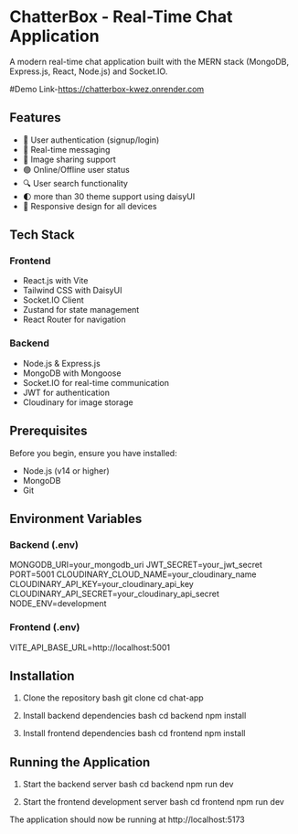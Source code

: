 # ChatterBox - Real-Time Chat Application

A modern real-time chat application built with the MERN stack (MongoDB, Express.js, React, Node.js) and Socket.IO.

#Demo Link-https://chatterbox-kwez.onrender.com

## Features

- 🔐 User authentication (signup/login)
- 💬 Real-time messaging
- 🌅 Image sharing support
- 🟢 Online/Offline user status
- 🔍 User search functionality
- 🌓 more than 30 theme support using daisyUI
- 📱 Responsive design for all devices

## Tech Stack

### Frontend
- React.js with Vite
- Tailwind CSS with DaisyUI
- Socket.IO Client
- Zustand for state management
- React Router for navigation

### Backend
- Node.js & Express.js
- MongoDB with Mongoose
- Socket.IO for real-time communication
- JWT for authentication
- Cloudinary for image storage

## Prerequisites

Before you begin, ensure you have installed:
- Node.js (v14 or higher)
- MongoDB
- Git

## Environment Variables

### Backend (.env)

MONGODB_URI=your_mongodb_uri
JWT_SECRET=your_jwt_secret
PORT=5001
CLOUDINARY_CLOUD_NAME=your_cloudinary_name
CLOUDINARY_API_KEY=your_cloudinary_api_key
CLOUDINARY_API_SECRET=your_cloudinary_api_secret
NODE_ENV=development


### Frontend (.env)

VITE_API_BASE_URL=http://localhost:5001


## Installation

1. Clone the repository
bash
git clone <repository-url>
cd chat-app


2. Install backend dependencies
bash
cd backend
npm install


3. Install frontend dependencies
bash
cd frontend
npm install


## Running the Application

1. Start the backend server
bash
cd backend
npm run dev


2. Start the frontend development server
bash
cd frontend
npm run dev


The application should now be running at http://localhost:5173




